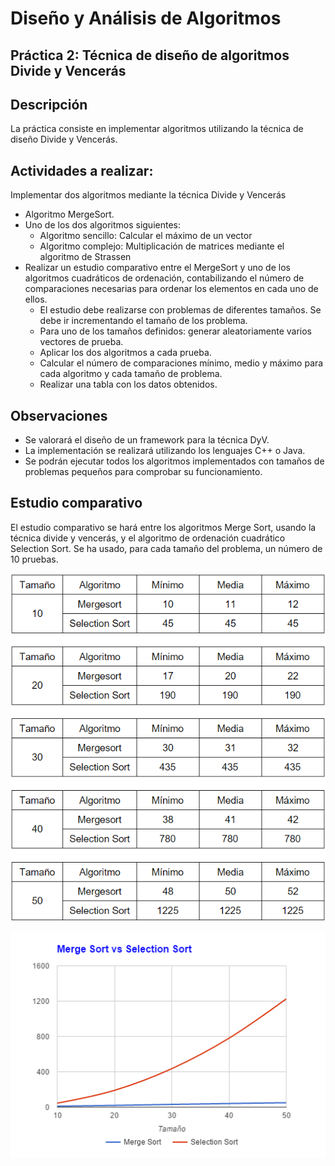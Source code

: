 # Diseño y Análisis de Algoritmos

## Práctica 2: Técnica de diseño de algoritmos Divide y Vencerás

## Descripción 
La práctica consiste en implementar algoritmos utilizando la técnica de diseño Divide y
Vencerás.
## Actividades a realizar:
Implementar dos algoritmos mediante la técnica Divide y Vencerás
* Algoritmo MergeSort.
* Uno de los dos algoritmos siguientes:
  * Algoritmo sencillo: Calcular el máximo de un vector
  * Algoritmo complejo: Multiplicación de matrices mediante el algoritmo de
Strassen
* Realizar un estudio comparativo entre el MergeSort y uno de los algoritmos cuadráticos de
ordenación, contabilizando el número de comparaciones necesarias para ordenar los
elementos en cada uno de ellos.
  * El estudio debe realizarse con problemas de diferentes tamaños. Se debe ir
incrementando el tamaño de los problema.
  * Para uno de los tamaños definidos: generar aleatoriamente varios vectores de
prueba.
  * Aplicar los dos algoritmos a cada prueba.
  * Calcular el número de comparaciones mínimo, medio y máximo para cada
algoritmo y cada tamaño de problema.
  * Realizar una tabla con los datos obtenidos.
  
## Observaciones
* Se valorará el diseño de un framework para la técnica DyV.
* La implementación se realizará utilizando los lenguajes C++ o Java.
* Se podrán ejecutar todos los algoritmos implementados con tamaños de problemas
pequeños para comprobar su funcionamiento.

## Estudio comparativo

El estudio comparativo se hará entre los algoritmos Merge Sort, usando la técnica divide y vencerás, y el algoritmo de ordenación cuadrático Selection Sort. Se ha usado, para cada tamaño del problema, un número de 10 pruebas. 

<p align="center"> <img src="comp.png"> </p>
<p align="center"> <img src="grafica.png"> </p>


